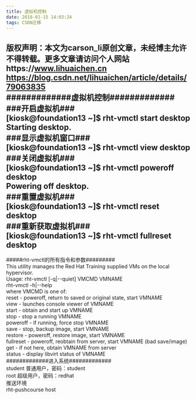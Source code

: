 ```yaml
---
title: 虚拟机控制
date: 2018-01-15 14:03:24
tags: CSDN迁移
---
```

 版权声明：本文为carson_li原创文章，未经博主允许不得转载。更多文章请访问个人网站https://www.lihuaichen.cn https://blog.csdn.net/lihuaichen/article/details/79063835   
  #############虚拟机控制#############  
  ###开启虚拟机###  
 [kiosk@foundation13 ~]$ rht-vmctl start desktop   
 Starting desktop.  
 ###显示虚拟机窗口###  
 [kiosk@foundation13 ~]$ rht-vmctl view desktop   
 ###关闭虚拟机###  
 [kiosk@foundation13 ~]$ rht-vmctl poweroff desktop   
 Powering off desktop.  
 ###重置虚拟机###  
 [kiosk@foundation13 ~]$ rht-vmctl reset desktop   
 ###重新获取虚拟机###  
 [kiosk@foundation13 ~]$ rht-vmctl fullreset desktop  
 ---------------------------------------------------------------------------------------------------------------  
 #####rht-vmctl的所有指令和参数#########  
 This utility manages the Red Hat Training supplied VMs on the local   
 hypervisor.  
 Usage: rht-vmctl [-q|--quiet] VMCMD VMNAME  
 rht-vmctl -h|--help  
 where VMCMD is one of:  
 reset - poweroff, return to saved or original state, start VMNAME  
 view - launches console viewer of VMNAME  
 start - obtain and start up VMNAME  
 stop - stop a running VMNAME  
 poweroff - if running, force stop VMNAME  
 save - stop, backup image, start VMNAME  
 restore - poweroff, restore image, start VMNAME  
 fullreset - poweroff, reobtain from server, start VMNAME (bad save/image)  
 get - if not here, obtain VMNAME from server  
 status - display libvirt status of VMNAME  
  #############进入系统#############  
 student 普通用户，密码：student  
 root 超级用户，密码：redhat  
 推送环境  
 rht-pushcourse host  
    
 